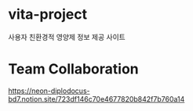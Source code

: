 # vita-project
사용자 친환경적 영양제 정보 제공 사이트


# Team Collaboration
https://neon-diplodocus-bd7.notion.site/723df146c70e4677820b842f7b760a14
